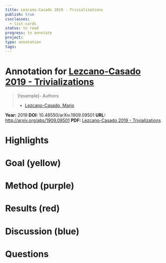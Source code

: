 ```yaml
---
title: Lezcano-Casado 2019 - Trivializations
publish: true
cssclasses:
  - list-cards
status: to read
progress: to annotate
project:
type: annotation
tags:
---
```

# Annotation for [Lezcano-Casado 2019 - Trivializations](Papers/References/Lezcano-Casado%202019%20-%20Trivializations)

> [!example]- Authors
> - [Lezcano-Casado, Mario](Lezcano-Casado%2C%20Mario)

**Year:** 2019
**DOI:** 10.48550/arXiv.1909.09501
**URL:** http://arxiv.org/abs/1909.09501
**PDF:** [Lezcano-Casado 2019 - Trivializations](Papers/PDFs/Lezcano-Casado%202019%20-%20Trivializations%20for%20Gradient-Based%20Optimization%20on%20Manifolds.pdf)

# Highlights


# Goal (yellow)


# Method (purple)


# Results (red)


# Discussion (blue)


# Questions

